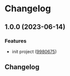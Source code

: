 # Changelog

## 1.0.0 (2023-06-14)


### Features

* init project ([9980675](https://github.com/arnaud-ritti/clickup-timer/commit/9980675763bf2b83dc8de896b768778052f94b0b))

## Changelog
